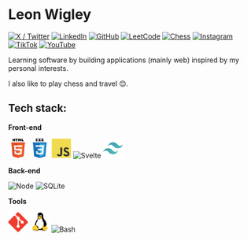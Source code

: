 # Leon Wigley
[![X / Twitter](https://img.shields.io/badge/X/Twitter-0000b0?style=for-the-badge&logo=x&logoColor=white)](https://x.com/leonwigley)
[![LinkedIn](https://img.shields.io/badge/LinkedIn-0000b0?style=for-the-badge&logo=LinkedIn&logoColor=white)](https://linkedin.com/in/leonwigley)
[![GitHub](https://img.shields.io/badge/GitHub-0000b0?style=for-the-badge&logo=github&logoColor=white)](https://github.com/leonwigley)
[![LeetCode](https://img.shields.io/badge/leetcode-0000b0?style=for-the-badge&logo=leetcode&logoColor=white)](https://leetcode.com/leonwigley)
[![Chess](https://img.shields.io/badge/Chess-0000b0?style=for-the-badge&logo=chessdotcom&logoColor=white)](https://chess.com/member/leonwigley)
[![Instagram](https://img.shields.io/badge/Instagram-202020?style=for-the-badge&logo=Instagram&logoColor=white)](https://instagram.com/leonwigley/)
[![TikTok](https://img.shields.io/badge/TikTok-202020?style=for-the-badge&logo=TikTok&logoColor=white)](https://tiktok.com/@leonwigley/)
[![YouTube](https://img.shields.io/badge/YouTube-202020?style=for-the-badge&logo=YouTube&logoColor=white)](https://youtube.com/@leonwigley/)

Learning software by building applications (mainly web) inspired by my personal interests.

I also like to play chess and travel 😊.

## Tech stack:

**Front-end**
<div>
<img src="https://raw.githubusercontent.com/teamedwardforever/Readme-Generator/71f25dd8b98329b168142a6b782a107b75eab178/svg/Skills/Frontend/html5-original-wordmark.svg" alt="HTML" width="auto" height="40"/>
<img src="https://raw.githubusercontent.com/teamedwardforever/Readme-Generator/71f25dd8b98329b168142a6b782a107b75eab178/svg/Skills/Frontend/css3-original-wordmark.svg" alt="CSS" width="auto" height="40"/>
<img src="https://raw.githubusercontent.com/teamedwardforever/Readme-Generator/71f25dd8b98329b168142a6b782a107b75eab178/svg/Skills/Languages/javascript-original.svg" alt="JavaScript" width="auto" height="40"/>
<img src="https://upload.wikimedia.org/wikipedia/commons/1/1b/Svelte_Logo.svg" alt="Svelte" width="auto" height="40"/>
<img src="https://raw.githubusercontent.com/teamedwardforever/Readme-Generator/71f25dd8b98329b168142a6b782a107b75eab178/svg/Skills/Frontend/tailwindcss-icon.svg" alt="TailwindCSS" width="auto" height="40"/>
</div>

**Back-end**
<div>
<img src="https://upload.wikimedia.org/wikipedia/commons/d/d9/Node.js_logo.svg" alt="Node" width="auto" height="40"/>
<img src="https://www.vectorlogo.zone/logos/sqlite/sqlite-icon.svg" alt="SQLite" width="auto" height="40"/>
</div>

**Tools**
<div>
<img src="https://raw.githubusercontent.com/teamedwardforever/Readme-Generator/71f25dd8b98329b168142a6b782a107b75eab178/svg/Skills/Other/git-scm-icon.svg" alt="Git" width="auto" height="40"/>
<img src="https://raw.githubusercontent.com/teamedwardforever/Readme-Generator/71f25dd8b98329b168142a6b782a107b75eab178/svg/Skills/Other/linux-original.svg" alt="Linux" width="auto" height="40"/>
<img src="https://bashlogo.com/img/symbol/svg/full_colored_dark.svg" alt="Bash" width="auto" height="40"/>
</div>

